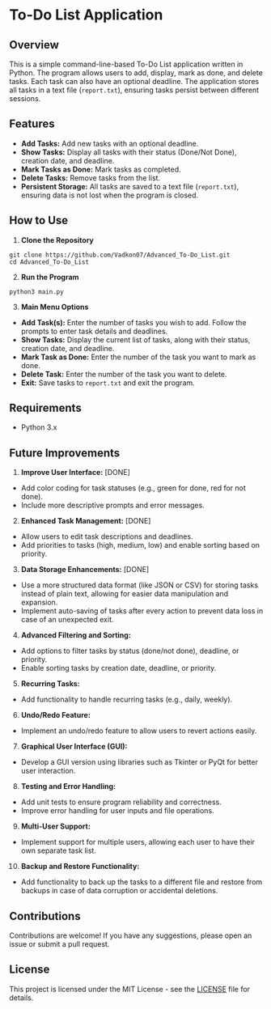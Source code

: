 # To-Do List Application
## Overview
This is a simple command-line-based To-Do List application written in Python. The program allows users to add, display, mark as done, and delete tasks. Each task can also have an optional deadline. The application stores all tasks in a text file (`report.txt`), ensuring tasks persist between different sessions.

## Features
- **Add Tasks:** Add new tasks with an optional deadline.
- **Show Tasks:** Display all tasks with their status (Done/Not Done), creation date, and deadline.
- **Mark Tasks as Done:** Mark tasks as completed.
- **Delete Tasks:** Remove tasks from the list.
- **Persistent Storage:** All tasks are saved to a text file (`report.txt`), ensuring data is not lost when the program is closed.

## How to Use
1. **Clone the Repository**
```console
git clone https://github.com/Vadkon07/Advanced_To-Do_List.git
cd Advanced_To-Do_List
```
2. **Run the Program**
```console
python3 main.py 
```
3. **Main Menu Options**
- **Add Task(s):** Enter the number of tasks you wish to add. Follow the prompts to enter task details and deadlines.
- **Show Tasks:** Display the current list of tasks, along with their status, creation date, and deadline.
- **Mark Task as Done:** Enter the number of the task you want to mark as done.
- **Delete Task:** Enter the number of the task you want to delete.
- **Exit:** Save tasks to `report.txt` and exit the program.

## Requirements
- Python 3.x

## Future Improvements
1. **Improve User Interface:** [DONE]
- Add color coding for task statuses (e.g., green for done, red for not done).
- Include more descriptive prompts and error messages. 
2. **Enhanced Task Management:** [DONE]
- Allow users to edit task descriptions and deadlines.
- Add priorities to tasks (high, medium, low) and enable sorting based on priority.
3. **Data Storage Enhancements:** [DONE]
- Use a more structured data format (like JSON or CSV) for storing tasks instead of plain text, allowing for easier data manipulation and expansion.
- Implement auto-saving of tasks after every action to prevent data loss in case of an unexpected exit.
4. **Advanced Filtering and Sorting:**
- Add options to filter tasks by status (done/not done), deadline, or priority.
- Enable sorting tasks by creation date, deadline, or priority.
5. **Recurring Tasks:**
- Add functionality to handle recurring tasks (e.g., daily, weekly).
6. **Undo/Redo Feature:**
- Implement an undo/redo feature to allow users to revert actions easily.
7. **Graphical User Interface (GUI):**
- Develop a GUI version using libraries such as Tkinter or PyQt for better user interaction.
8. **Testing and Error Handling:**
- Add unit tests to ensure program reliability and correctness.
- Improve error handling for user inputs and file operations.
9. **Multi-User Support:**
- Implement support for multiple users, allowing each user to have their own separate task list.
10. **Backup and Restore Functionality:**
- Add functionality to back up the tasks to a different file and restore from backups in case of data corruption or accidental deletions.
## Contributions
Contributions are welcome! If you have any suggestions, please open an issue or submit a pull request.
## License
This project is licensed under the MIT License - see the [LICENSE](./LICENSE) file for details.